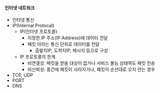 #### 인터넷 네트워크

- 인터넷 통신
- IP(Internal Protocal)
	- IP(인터넷 프로토콜)
		- 지정한 IP 주소(IP Address)에 데이터 전달
		- 패킷 이라는 통신 단위로 데이터를 전달
			- 출발지IP, 도착지IP, 메시지 등으로 구성
	- IP 프로토콜의 한계
		- 비연결성: 패킷을 받을 대상이 없거나 서비스 불능 상태여도 패킷 전송
		- 비신뢰성: 중간에 패킷이 사라지거나, 패킷이 순선대로 오지 안는 경우
- TCP, UDP
- PORT
- DNS
